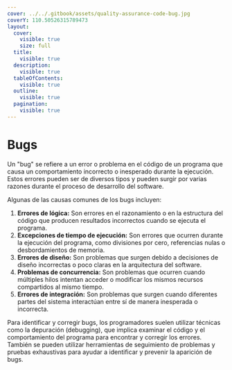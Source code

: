 ```yaml
---
cover: ../../.gitbook/assets/quality-assurance-code-bug.jpg
coverY: 110.50526315789473
layout:
  cover:
    visible: true
    size: full
  title:
    visible: true
  description:
    visible: true
  tableOfContents:
    visible: true
  outline:
    visible: true
  pagination:
    visible: true
---
```


# Bugs

Un "bug" se refiere a un error o problema en el código de un programa que causa un comportamiento incorrecto o inesperado durante la ejecución. Estos errores pueden ser de diversos tipos y pueden surgir por varias razones durante el proceso de desarrollo del software.

Algunas de las causas comunes de los bugs incluyen:

1. **Errores de lógica:** Son errores en el razonamiento o en la estructura del código que producen resultados incorrectos cuando se ejecuta el programa.
2. **Excepciones de tiempo de ejecución:** Son errores que ocurren durante la ejecución del programa, como divisiones por cero, referencias nulas o desbordamientos de memoria.
3. **Errores de diseño:** Son problemas que surgen debido a decisiones de diseño incorrectas o poco claras en la arquitectura del software.
4. **Problemas de concurrencia:** Son problemas que ocurren cuando múltiples hilos intentan acceder o modificar los mismos recursos compartidos al mismo tiempo.
5. **Errores de integración:** Son problemas que surgen cuando diferentes partes del sistema interactúan entre sí de manera inesperada o incorrecta.

Para identificar y corregir bugs, los programadores suelen utilizar técnicas como la depuración (debugging), que implica examinar el código y el comportamiento del programa para encontrar y corregir los errores. También se pueden utilizar herramientas de seguimiento de problemas y pruebas exhaustivas para ayudar a identificar y prevenir la aparición de bugs.
